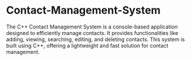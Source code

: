 # Contact-Management-System
The C++ Contact Management System is a console-based application designed to efficiently manage contacts. It provides functionalities like adding, viewing, searching, editing, and deleting contacts. This system is built using C++, offering a lightweight and fast solution for contact management.
